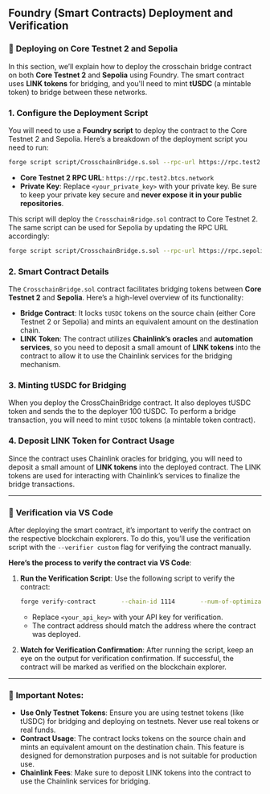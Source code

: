 ## Foundry (Smart Contracts) Deployment and Verification

### 📍 **Deploying on Core Testnet 2 and Sepolia**

In this section, we’ll explain how to deploy the crosschain bridge contract on both **Core Testnet 2** and **Sepolia** using Foundry. The smart contract uses **LINK tokens** for bridging, and you'll need to mint **tUSDC** (a mintable token) to bridge between these networks.

### **1. Configure the Deployment Script**

You will need to use a **Foundry script** to deploy the contract to the Core Testnet 2 and Sepolia. Here’s a breakdown of the deployment script you need to run:

```bash
forge script script/CrosschainBridge.s.sol --rpc-url https://rpc.test2.btcs.network --private-key <your_private_key> --broadcast
```

- **Core Testnet 2 RPC URL**: `https://rpc.test2.btcs.network`
- **Private Key**: Replace `<your_private_key>` with your private key. Be sure to keep your private key secure and **never expose it in your public repositories**.

This script will deploy the `CrosschainBridge.sol` contract to Core Testnet 2. The same script can be used for Sepolia by updating the RPC URL accordingly:

```bash
forge script script/CrosschainBridge.s.sol --rpc-url https://rpc.sepolia.eth.link --private-key <your_private_key> --broadcast
```

### **2. Smart Contract Details**

The `CrosschainBridge.sol` contract facilitates bridging tokens between **Core Testnet 2** and **Sepolia**. Here’s a high-level overview of its functionality:

- **Bridge Contract**: It locks `tUSDC` tokens on the source chain (either Core Testnet 2 or Sepolia) and mints an equivalent amount on the destination chain.
- **LINK Token**: The contract utilizes **Chainlink’s oracles** and **automation services**, so you need to deposit a small amount of **LINK tokens** into the contract to allow it to use the Chainlink services for the bridging mechanism.

### **3. Minting tUSDC for Bridging**

When you deploy the CrossChainBridge contract. It also deployes tUSDC token and sends the to the deployer 100 tUSDC. To perform a bridge transaction, you will need to mint `tUSDC` tokens (a mintable token contract).

### **4. Deposit LINK Token for Contract Usage**

Since the contract uses Chainlink oracles for bridging, you will need to deposit a small amount of **LINK tokens** into the deployed contract. The LINK tokens are used for interacting with Chainlink’s services to finalize the bridge transactions.

---

### 🔧 **Verification via VS Code**

After deploying the smart contract, it’s important to verify the contract on the respective blockchain explorers. To do this, you’ll use the verification script with the `--verifier custom` flag for verifying the contract manually.

**Here’s the process to verify the contract via VS Code**:

1. **Run the Verification Script**: Use the following script to verify the contract:

   ```bash
   forge verify-contract       --chain-id 1114       --num-of-optimizations 1000000       --watch       --constructor-args $(cast abi-encode "constructor(address,address)" 0xded0EE188Fe8F1706D9049e29C82081A5ebEcb2F 0x6C475841d1D7871940E93579E5DBaE01634e17aA)       --verifier custom       --verifier-url https://api.test2.btcs.network/api       --api-key <your_api_key>       --compiler-version v0.8.24       <YOUR_DEPLOYED_SMART_CONTRACT>       src/CrosschainBridge.sol:CrossChainBridge
   ```

   - Replace `<your_api_key>` with your API key for verification.
   - The contract address should match the address where the contract was deployed.

2. **Watch for Verification Confirmation**: After running the script, keep an eye on the output for verification confirmation. If successful, the contract will be marked as verified on the blockchain explorer.

---

### 📣 **Important Notes:**

- **Use Only Testnet Tokens**: Ensure you are using testnet tokens (like tUSDC) for bridging and deploying on testnets. Never use real tokens or real funds.
- **Contract Usage**: The contract locks tokens on the source chain and mints an equivalent amount on the destination chain. This feature is designed for demonstration purposes and is not suitable for production use.
- **Chainlink Fees**: Make sure to deposit LINK tokens into the contract to use the Chainlink services for bridging.
